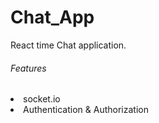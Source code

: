 # Chat_App
React time Chat application.
<h6> Features </h6>
<li>socket.io</li>
<li>Authentication & Authorization </li>
